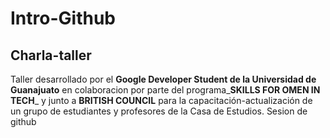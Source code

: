 
# Intro-Github

## Charla-taller

Taller desarrollado por el **Google Developer Student de la Universidad de Guanajuato** en colaboracion por parte del programa_**SKILLS FOR OMEN IN TECH**_ y junto a **BRITISH COUNCIL** para la capacitación-actualización de un grupo de estudiantes y profesores de la Casa de Estudios.
 Sesion de github
